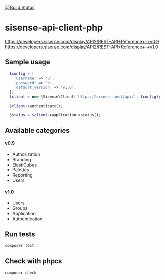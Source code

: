 [![Build Status](https://travis-ci.org/erjanmx/sisense-api-client-php.svg?branch=master)](https://travis-ci.org/erjanmx/sisense-api-client-php)

# sisense-api-client-php

https://developers.sisense.com/display/API2/REST+API+Reference+-+v0.9
https://developers.sisense.com/display/API2/REST+API+Reference+-+v1.0

## Sample usage

```php
  $config = [
    'username' => 'u',
    'password' => 'p',
    'default_version' => 'v1.0',
  ];
  $client = new \Sisense\Client('https://sisense-host/api/', $config);
  
  $client->authenticate();
  
  $status = $client->application->status(); 
```

## Available categories

#### v0.9
- Authorization
- Branding
- ElastiCubes
- Palettes
- Reporting
- Users

#### v1.0
- Users
- Groups
- Application
- Authentication


## Run tests

```bash
composer test
```

## Check with phpcs
```bash
composer check
```
